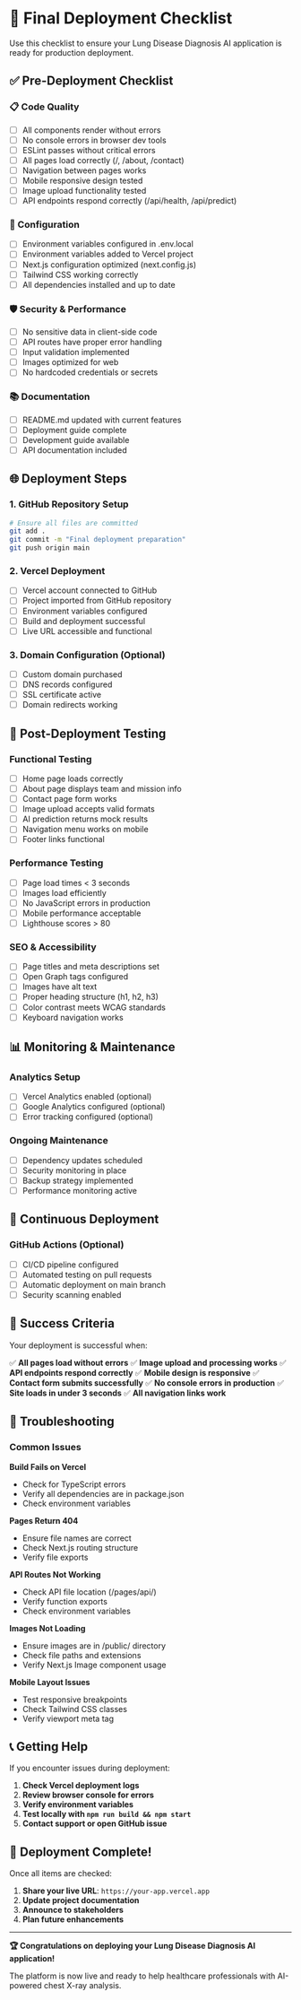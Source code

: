 # 🚀 Final Deployment Checklist

Use this checklist to ensure your Lung Disease Diagnosis AI application is ready for production deployment.

## ✅ Pre-Deployment Checklist

### 📋 Code Quality
- [ ] All components render without errors
- [ ] No console errors in browser dev tools
- [ ] ESLint passes without critical errors
- [ ] All pages load correctly (/, /about, /contact)
- [ ] Navigation between pages works
- [ ] Mobile responsive design tested
- [ ] Image upload functionality tested
- [ ] API endpoints respond correctly (/api/health, /api/predict)

### 🔧 Configuration
- [ ] Environment variables configured in .env.local
- [ ] Environment variables added to Vercel project
- [ ] Next.js configuration optimized (next.config.js)
- [ ] Tailwind CSS working correctly
- [ ] All dependencies installed and up to date

### 🛡️ Security & Performance
- [ ] No sensitive data in client-side code
- [ ] API routes have proper error handling
- [ ] Input validation implemented
- [ ] Images optimized for web
- [ ] No hardcoded credentials or secrets

### 📚 Documentation
- [ ] README.md updated with current features
- [ ] Deployment guide complete
- [ ] Development guide available
- [ ] API documentation included

## 🌐 Deployment Steps

### 1. GitHub Repository Setup
```bash
# Ensure all files are committed
git add .
git commit -m "Final deployment preparation"
git push origin main
```

### 2. Vercel Deployment
- [ ] Vercel account connected to GitHub
- [ ] Project imported from GitHub repository
- [ ] Environment variables configured
- [ ] Build and deployment successful
- [ ] Live URL accessible and functional

### 3. Domain Configuration (Optional)
- [ ] Custom domain purchased
- [ ] DNS records configured
- [ ] SSL certificate active
- [ ] Domain redirects working

## 🧪 Post-Deployment Testing

### Functional Testing
- [ ] Home page loads correctly
- [ ] About page displays team and mission info
- [ ] Contact page form works
- [ ] Image upload accepts valid formats
- [ ] AI prediction returns mock results
- [ ] Navigation menu works on mobile
- [ ] Footer links functional

### Performance Testing
- [ ] Page load times < 3 seconds
- [ ] Images load efficiently
- [ ] No JavaScript errors in production
- [ ] Mobile performance acceptable
- [ ] Lighthouse scores > 80

### SEO & Accessibility
- [ ] Page titles and meta descriptions set
- [ ] Open Graph tags configured
- [ ] Images have alt text
- [ ] Proper heading structure (h1, h2, h3)
- [ ] Color contrast meets WCAG standards
- [ ] Keyboard navigation works

## 📊 Monitoring & Maintenance

### Analytics Setup
- [ ] Vercel Analytics enabled (optional)
- [ ] Google Analytics configured (optional)
- [ ] Error tracking configured (optional)

### Ongoing Maintenance
- [ ] Dependency updates scheduled
- [ ] Security monitoring in place
- [ ] Backup strategy implemented
- [ ] Performance monitoring active

## 🔄 Continuous Deployment

### GitHub Actions (Optional)
- [ ] CI/CD pipeline configured
- [ ] Automated testing on pull requests
- [ ] Automatic deployment on main branch
- [ ] Security scanning enabled

## 🎯 Success Criteria

Your deployment is successful when:

✅ **All pages load without errors**
✅ **Image upload and processing works**
✅ **API endpoints respond correctly**
✅ **Mobile design is responsive**
✅ **Contact form submits successfully**
✅ **No console errors in production**
✅ **Site loads in under 3 seconds**
✅ **All navigation links work**

## 🚨 Troubleshooting

### Common Issues

**Build Fails on Vercel**
- Check for TypeScript errors
- Verify all dependencies are in package.json
- Check environment variables

**Pages Return 404**
- Ensure file names are correct
- Check Next.js routing structure
- Verify file exports

**API Routes Not Working**
- Check API file location (/pages/api/)
- Verify function exports
- Check environment variables

**Images Not Loading**
- Ensure images are in /public/ directory
- Check file paths and extensions
- Verify Next.js Image component usage

**Mobile Layout Issues**
- Test responsive breakpoints
- Check Tailwind CSS classes
- Verify viewport meta tag

## 📞 Getting Help

If you encounter issues during deployment:

1. **Check Vercel deployment logs**
2. **Review browser console for errors**
3. **Verify environment variables**
4. **Test locally with `npm run build && npm start`**
5. **Contact support or open GitHub issue**

## 🎉 Deployment Complete!

Once all items are checked:

1. **Share your live URL**: `https://your-app.vercel.app`
2. **Update project documentation**
3. **Announce to stakeholders**
4. **Plan future enhancements**

---

**🏆 Congratulations on deploying your Lung Disease Diagnosis AI application!**

The platform is now live and ready to help healthcare professionals with AI-powered chest X-ray analysis.
